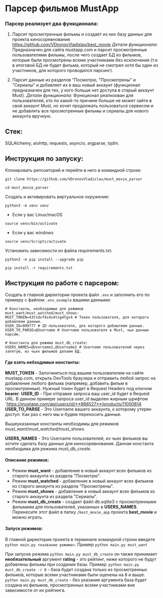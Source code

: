 # Парсер фильмов MustApp 
### Парсер реализует два функционала:
1. Парсит просмотренные фильмы и создает из них базу данных для проекта киносоревнования https://github.com/VDronovVladislav/best_movie
 *Детали функционала:* Предназначен для сайта mustapp.com и парсит просмотренные пользователями фильмы, после чего создает БД из фильмов, которые были просмотрены всеми участниками без исключения (т.е в итоговой БД не будет фильма, который не смотрел хотя бы один из участников, для которого проводился парсинг).
 
2. Парсит данные из разделов  "Посмотрю,  "Просмотрены" и "Сериалы" и добавляет их в ваш новый аккаунт (функционал предназначен для тех, у кого больше нет доступа в старый аккаунт Must).
 *Детали функционала:* Функционал реализован для пользователей, кто по какой-то причине больше не может зайти в свой аккаунт Must, но хочет продолжать пользоваться сервисом и не добавлять все просмотренные фильмы и сериалы для нового аккаунта вручную.

## Cтек:

SQLAlchemy, aiohttp, requests, asyncio, argparse, tqdm.

## Инструкция по запуску:

Клонировать репозиторий и перейти в него в командной строке:
```
git clone https://github.com/VDronovVladislav/must_movie_parser
```
```
cd must_movie_parser
```
Cоздать и активировать виртуальное окружение:
```
python3 -m venv venv
```
* Если у вас Linux/macOS
```
source venv/bin/activate
```
* Если у вас windows
```
source venv/Scripts/activate
```
Установить зависимости из файла requirements.txt:
```
python3 -m pip install --upgrade pip
```
```
pip install -r requirements.txt
```

## Инструкция по работе с парсером:
Создать в главной директории проекта файл ```.env``` и заполнить его по примеру с файлом ```.env_example``` вашими данными:
```
# Константы, необходимые для режимов must_want/must_watched/must_shows:
MUST_TOKEN=43tsdvf4s4s4tsg4tgs4 # Токен пользователя, для которого добавляем данные.
USER_ID=999777 # ID пользователя, для которого добавляем данные.
USER_TO_PARSE=@Username # Username пользователя в Must, чьи данные парсим.

# Константа для режима must_db_create:
USERS_NAMES=@Username1,@Username2 # Username пользователей через запятую, из чьих фильмов делаем БД.
```
#### Где взять небходимые константы:
**MUST_TOKEN** - Залогиниться под вашим пользователем на сайте mustapp.com, открыть DevTools браузера и отправить любой запрос на добавление любого фильма (например, добавить фильм в просмотренные). Нужный токен будет в Request Headers под ключом **bearer**.
**USER_ID** - При отправке запроса ваш user_id будет в Request URL. В данном примере запроса user_id выделен жирным шрифтом `https://mustapp.com/api/users/id/**866527**/products/11000814
**USER_TO_PARSE** - Это Username вашего аккаунта, к которому утерян доступ. Как раз с него мы и будем переносить данные.

Вышеуказанные константы необходимы для режимов *must_want/must_watched/must_shows*.

**USERS_NAMES** - Это Username пользователей, из чьих фильмов вы хотите сделать базу данных для киносоревнования. Данная константа необходима для режима *must_db_create*.

#### Описание режимов:

- Режим **must_want** - добавление в новый аккаунт всех фильмов из старого аккаунта из раздела "Посмотрю".
- Режим **must_watched** - добавление в новый аккаунт всех фильмов из старого аккаунта из раздела "Просмотрены".
- Режим **must_shows** - добавление в новый аккаунт всех фильмов из старого аккаунта из раздела "Сериалы".
- Режим **must_db_create** - создает файл db.sqlite3 с просмотренными фильмами для пользователей, указанных в **USERS_NAMES**. Перенесите этот файл в папку ```/best_movie_app``` проекта **best_movie** и можно играть.

#### Запуск режимов:
В главной директории проекта в терминале командной строки введите ```python main.py <название режима>```. 
Пример ```python main.py must_want```

При запуске режима ```python main.py must_db_create``` он также принимает **необязательный** аргумент **rating** - это рейтинг, ниже которого не будут добавлены фильмы при создании базы.
Пример: ```python main.py must_db_create -r 8``` - база будет создана только из просмотренных фильмов, которые всеми участниками были оценены на 8 и выше.
```python main.py must_db_create``` - без указания аргумента база будет создана из фильмов, просмотренных всеми участниками вне зависимости от их рейтинга.